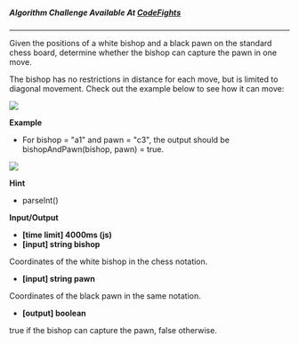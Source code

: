 ##### Algorithm Challenge Available At [CodeFights](https://codefights.com/arcade/intro/level-9/AACpNbZANCkhHWNs3)
---
Given the positions of a white bishop and a black pawn on the standard chess board, determine whether the bishop can capture the pawn in one move.

The bishop has no restrictions in distance for each move, but is limited to diagonal movement. Check out the example below to see how it can move:

![](https://codefightsuserpics.s3.amazonaws.com/tasks/bishopAndPawn/img/bishop.jpg?_tm=1493360096740)

**Example**

- For bishop = "a1" and pawn = "c3", the output should be
bishopAndPawn(bishop, pawn) = true.

![](https://codefightsuserpics.s3.amazonaws.com/tasks/bishopAndPawn/img/ex1.jpg?_tm=1493360096945)

**Hint**
-   parseInt()

**Input/Output**

- **[time limit] 4000ms (js)**
- **[input] string bishop**

Coordinates of the white bishop in the chess notation.

- **[input] string pawn**

Coordinates of the black pawn in the same notation.

- **[output] boolean**

true if the bishop can capture the pawn, false otherwise.